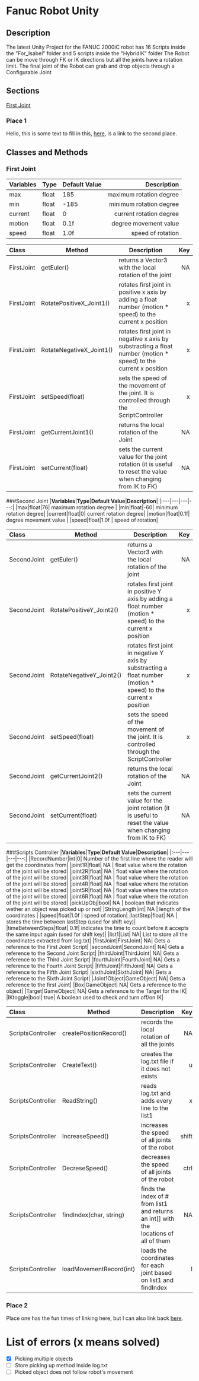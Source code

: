 # Fanuc Robot Unity

## Description
The latest Unity Project for the FANUC 2000iC robot has 16 Scripts inside the "For_Isabel" folder and 5 scripts inside the "HybridIK" folder
The Robot can be move through FK or IK directions but all the joints have a rotation limit.
The final joint of the Robot can grab and drop objects through a Configurable Joint

## Sections
  [First Joint](#first-joint)
  

### Place 1

Hello, this is some text to fill in this, [here](#place-2), is a link to the second place.

## Classes and Methods

### First Joint

|__Variables__|__Type__|__Default Value__|__Description__|
|:---|---|---|---:|
|max|float|185| maximum rotation degree |
|min|float|-185| minimum rotation degree|
|current|float|0| current rotation degree|
|motion|float|0.1f| degree movement value |
|speed|float|1.0f | speed of rotation|

|__Class__|__Method__|__Description__|__Key__|
|:---|---|---|---:|
|FirstJoint|getEuler()|returns a Vector3 with the local rotation of the joint| NA |
|FirstJoint|RotatePositiveX_Joint1()|rotates first joint in positive x axis by adding a float number (motion * speed) to the current x position| x|
|FirstJoint|RotateNegativeX_Joint1()|rotates first joint in negative x axis by substracting a float number (motion * speed) to the current x position| x|
|FirstJoint|setSpeed(float)|sets the speed of the movement of the joint. It is controlled through the ScriptController| x|
|FirstJoint|getCurrentJoint1()|returns the local rotation of the Joint | NA |
|FirstJoint|setCurrent(float)|sets the current value for the joint rotation (it is useful to reset the value when changing from IK to FK)| NA |

###Second Joint
|__Variables__|__Type__|__Default Value__|__Description__|
|:---|---|---|---:|
|max|float|76| maximum rotation degree |
|min|float|-60| minimum rotation degree|
|current|float|0| current rotation degree|
|motion|float|0.1f| degree movement value |
|speed|float|1.0f | speed of rotation|

|__Class__|__Method__|__Description__|__Key__|
|:---|---|---|---:|
|SecondJoint|getEuler()|returns a Vector3 with the local rotation of the joint| NA |
|SecondJoint|RotatePositiveY_Joint2()|rotates first joint in positive Y axis by adding a float number (motion * speed) to the current x position| x|
|SecondJoint|RotateNegativeY_Joint2()|rotates first joint in negative Y axis by substracting a float number (motion * speed) to the current x position| x|
|SecondJoint|setSpeed(float)|sets the speed of the movement of the joint. It is controlled through the ScriptController| x|
|SecondJoint|getCurrentJoint2()|returns the local rotation of the Joint | NA |
|SecondJoint|setCurrent(float)|sets the current value for the joint rotation (it is useful to reset the value when changing from IK to FK)| NA |


###Scripts Controller
|__Variables__|__Type__|__Default Value__|__Description__|
|:---|---|---|---:|
|RecordNumber|int|0| Number of the first line where the reader will get the coordinates from|
|joint1R|float| NA | float value where the rotation of the joint will be stored|
|joint2R|float| NA | float value where the rotation of the joint will be stored|
|joint3R|float| NA | float value where the rotation of the joint will be stored|
|joint4R|float| NA | float value where the rotation of the joint will be stored|
|joint5R|float| NA | float value where the rotation of the joint will be stored|
|joint6R|float| NA | float value where the rotation of the joint will be stored|
|pickUpObj|bool| NA | boolean that indicates wether an object was picked up or not|
|StringLength|int| NA | length of the coordinates |
|speed|float|1.0f | speed of rotation|
|lastStep|float| NA | stores the time between lastStep (used for shift key)|
|timeBetweenSteps|float| 0.1f| indicates the time to count before it accepts the same input again (used for shift key)|
|list1|List<string>| NA| List to store all the coordinates extracted from log.txt|
|firstJoint|FirstJoint| NA| Gets a reference to the First Joint Script|
|secondJoint|SecondJoint| NA| Gets a reference to the Second Joint Script|
|thirdJoint|ThirdJoint| NA| Gets a reference to the Third Joint Script|
|fourthJoint|FourthJoint| NA| Gets a reference to the Fourth Joint Script|
|fifthJoint|FifthJoint| NA| Gets a reference to the Fifth Joint Script|
|sixthJoint|SixthJoint| NA| Gets a reference to the Sixth Joint Script|
|Joint1Object|GameObject| NA| Gets a reference to the first Joint|
|Box|GameObject| NA| Gets a reference to the object|
|Target|GameObject| NA| Gets a reference to the Target for the IK|
|IKtoggle|bool| true| A boolean used to check and turn off/on IK|

|__Class__|__Method__|__Description__|__Key__|
|:---|---|---|---:|
|ScriptsController|createPositionRecord()|records the local rotation of all the joints| NA |
|ScriptsController|CreateText()|creates the log.txt file if it does not exists| u |
|ScriptsController|ReadString()|reads log.txt and adds every line to the list1| x|
|ScriptsController|IncreaseSpeed()|increases the speed of all joints of the robot| shift|
|ScriptsController|DecreseSpeed()|decreases the speed of all joints of the robot| ctrl|
|ScriptsController|findIndex(char, string)|finds the index of # from list1 and returns an int[] with the locations of all of them | NA |
|ScriptsController|loadMovementRecord(int)|loads the coordinates for each joint based on list1 and findIndex| l |
  
  
 ### Place 2

Place one has the fun times of linking here, but I can also link back [here](#place-1).

  
# List of errors (x means solved)
- [x] Picking multiple objects
- [ ] Store picking up method inside log.txt
- [ ] Picked object does not follow robot's movement
